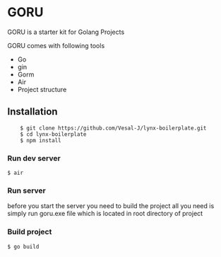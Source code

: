 # GORU
GORU is a starter kit for Golang Projects 

GORU comes with following tools
- Go
- gin
- Gorm
- Air
- Project structure

## Installation
```console
    $ git clone https://github.com/Vesal-J/lynx-boilerplate.git
    $ cd lynx-boilerplate
    $ npm install
```

### Run dev server
```console
$ air
```

### Run server
before you start the server you need to build the project
all you need is simply run goru.exe file which is located in root directory of project

### Build project
```console
$ go build
```